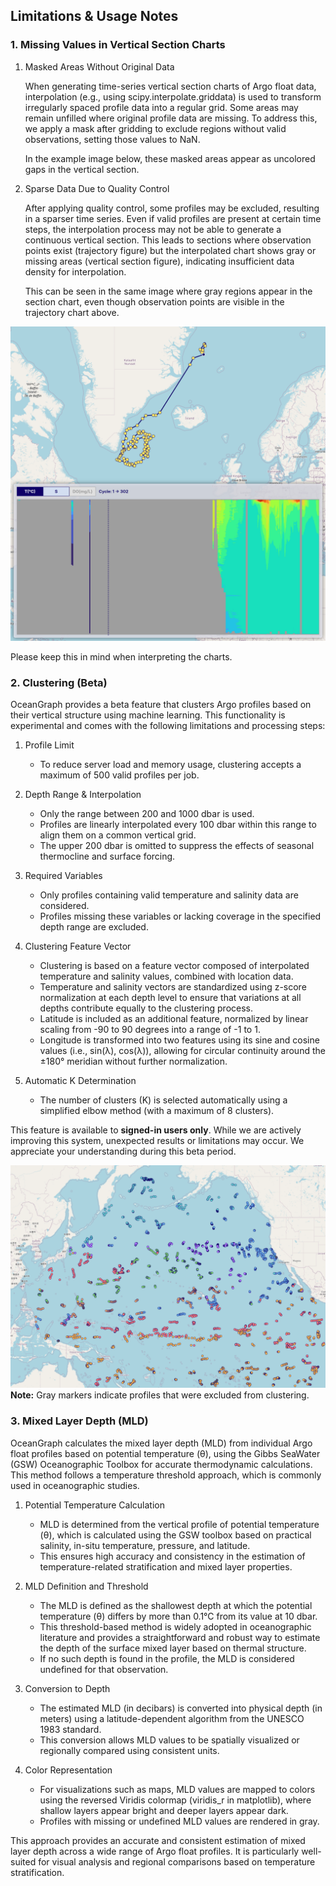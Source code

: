 ## Limitations & Usage Notes

### 1. Missing Values in Vertical Section Charts

1. Masked Areas Without Original Data

    When generating time-series vertical section charts of Argo float data, interpolation (e.g., using scipy.interpolate.griddata) is used to transform irregularly spaced profile data into a regular grid. Some areas may remain unfilled where original profile data are missing. To address this, we apply a mask after gridding to exclude regions without valid observations, setting those values to NaN.

    In the example image below, these masked areas appear as uncolored gaps in the vertical section.

2. Sparse Data Due to Quality Control

    After applying quality control, some profiles may be excluded, resulting in a sparser time series. Even if valid profiles are present at certain time steps, the interpolation process may not be able to generate a continuous vertical section. This leads to sections where observation points exist (trajectory figure) but the interpolated chart shows gray or missing areas (vertical section figure), indicating insufficient data density for interpolation.

    This can be seen in the same image where gray regions appear in the section chart, even though observation points are visible in the trajectory chart above.

![Missing section example](../imgs/section_missing_values.png)

Please keep this in mind when interpreting the charts.

### 2. Clustering (Beta)

OceanGraph provides a beta feature that clusters Argo profiles based on their vertical structure using machine learning. This functionality is experimental and comes with the following limitations and processing steps:

1. Profile Limit

   - To reduce server load and memory usage, clustering accepts a maximum of 500 valid profiles per job.

2. Depth Range & Interpolation

   - Only the range between 200 and 1000 dbar is used.
   - Profiles are linearly interpolated every 100 dbar within this range to align them on a common vertical grid.
   - The upper 200 dbar is omitted to suppress the effects of seasonal thermocline and surface forcing.

3. Required Variables

   - Only profiles containing valid temperature and salinity data are considered.
   - Profiles missing these variables or lacking coverage in the specified depth range are excluded.

4. Clustering Feature Vector

   - Clustering is based on a feature vector composed of interpolated temperature and salinity values, combined with location data.
   - Temperature and salinity vectors are standardized using z-score normalization at each depth level to ensure that variations at all depths contribute equally to the clustering process.
   - Latitude is included as an additional feature, normalized by linear scaling from -90 to 90 degrees into a range of -1 to 1.
   - Longitude is transformed into two features using its sine and cosine values (i.e., sin(λ), cos(λ)), allowing for circular continuity around the ±180° meridian without further normalization.

5. Automatic K Determination

   - The number of clusters (K) is selected automatically using a simplified elbow method (with a maximum of 8 clusters).

This feature is available to **signed-in users only**. While we are actively improving this system, unexpected results or limitations may occur. We appreciate your understanding during this beta period.

![Clustering example](../imgs/clustering.png)
**Note:** Gray markers indicate profiles that were excluded from clustering.

### 3. Mixed Layer Depth (MLD)

OceanGraph calculates the mixed layer depth (MLD) from individual Argo float profiles based on potential temperature (θ), using the Gibbs SeaWater (GSW) Oceanographic Toolbox for accurate thermodynamic calculations. This method follows a temperature threshold approach, which is commonly used in oceanographic studies.

1. Potential Temperature Calculation

   - MLD is determined from the vertical profile of potential temperature (θ), which is calculated using the GSW toolbox based on practical salinity, in-situ temperature, pressure, and latitude.
   - This ensures high accuracy and consistency in the estimation of temperature-related stratification and mixed layer properties.

2. MLD Definition and Threshold

   - The MLD is defined as the shallowest depth at which the potential temperature (θ) differs by more than 0.1°C from its value at 10 dbar.
   - This threshold-based method is widely adopted in oceanographic literature and provides a straightforward and robust way to estimate the depth of the surface mixed layer based on thermal structure.
   - If no such depth is found in the profile, the MLD is considered undefined for that observation.

3. Conversion to Depth

   - The estimated MLD (in decibars) is converted into physical depth (in meters) using a latitude-dependent algorithm from the UNESCO 1983 standard.
   - This conversion allows MLD values to be spatially visualized or regionally compared using consistent units.

4. Color Representation

   - For visualizations such as maps, MLD values are mapped to colors using the reversed Viridis colormap (viridis_r in matplotlib), where shallow layers appear bright and deeper layers appear dark.
   - Profiles with missing or undefined MLD values are rendered in gray.

This approach provides an accurate and consistent estimation of mixed layer depth across a wide range of Argo float profiles. It is particularly well-suited for visual analysis and regional comparisons based on temperature stratification.

